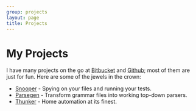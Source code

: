 ```yaml
---
group: projects
layout: page
title: Projects
---
```


# My Projects

I have many projects on the go at [Bitbucket](http://bitbucket.org/iwillspeak) and [Github](http://github.com/iwillspeak); most of them are just for fun. Here are some of the jewels in the crown:

* [Snooper](http://github.com/iwillspeak/snooper) - Spying on your files and running your tests.
* [Parsegen](http://github.com/iwillspeak/Parsegen) - Transform grammar files into working top-down parsers.
* [Thunker](https://gist.github.com/iwillspeak/5600085) - Home automation at its finest.
